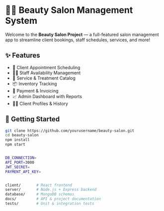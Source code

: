 # 💇‍♀️ Beauty Salon Management System

Welcome to the **Beauty Salon Project** — a full-featured salon management app to streamline client bookings, staff schedules, services, and more!

## ✨ Features

- 📅 Client Appointment Scheduling  
- 👩‍🔧 Staff Availability Management  
- 💅 Service & Treatment Catalog  
- 📦 Inventory Tracking  
- 🧾 Payment & Invoicing  
- 📈 Admin Dashboard with Reports  
- 🧍‍♀️ Client Profiles & History  

## 🚀 Getting Started

```bash
git clone https://github.com/yourusername/beauty-salon.git
cd beauty-salon
npm install
npm start


DB_CONNECTION=
API_PORT=3000
JWT_SECRET=
PAYMENT_API_KEY=


client/       # React frontend  
server/       # Node.js + Express backend  
database/     # MongoDB schemas  
docs/         # API & project documentation  
tests/        # Unit & integration tests  
